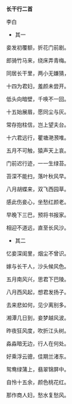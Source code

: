 **长干行二首**

李白

- 其一

妾发初覆额，折花门前剧。

郎骑竹马来，绕床弄青梅。

同居长干里，两小无嫌猜，

十四为君妇，羞颜未尝开。

低头向暗壁，千唤不一回。

十五始展眉，愿同尘与灰。

常存抱柱信，岂上望夫台。

十六君远行，瞿塘滟滪堆。

五月不可触，猿声天上哀。

门前迟行迹，一一生绿苔。

苔深不能扫，落叶秋风早。

八月胡蝶来，双飞西园草。

感此伤妾心，坐愁红颜老。

早晚下三巴，预将书报家。

相迎不道远，直至长风沙。

- 其二

忆妾深闺里，烟尘不曾识。

嫁与长干人，沙头候风色。

五月南风兴，思君下巴陵。

八月西风起，想君发扬子。

去来悲如何，见少离别多。

湘潭几日到，妾梦越风波。

昨夜狂风度，吹折江头树。

淼淼暗无边，行人在何处。

好乘浮云骢，佳期兰渚东。

鸳鸯绿蒲上，翡翠锦屏中。

自怜十五余，颜色桃花红。

那作商人妇，愁水复愁风。 




